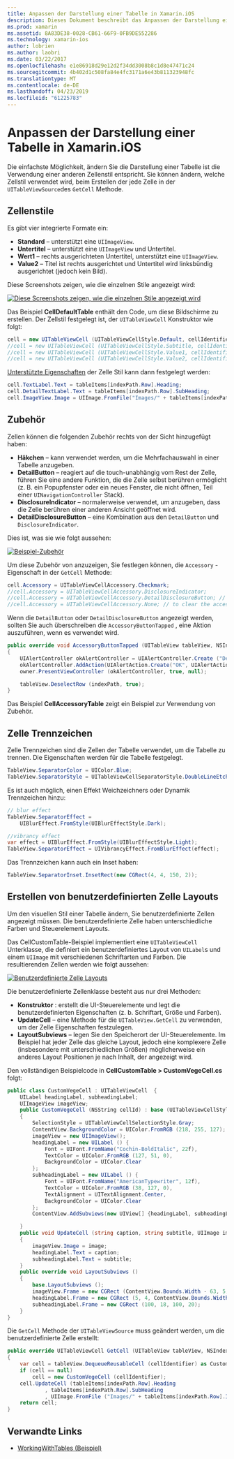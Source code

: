 ```yaml
---
title: Anpassen der Darstellung einer Tabelle in Xamarin.iOS
description: Dieses Dokument beschreibt das Anpassen der Darstellung einer Tabelle in Xamarin.iOS. Es wird erläutert, Zellstile "," Zubehör "," Zelle Trennzeichen "und" benutzerdefinierte Zelle Layouts.
ms.prod: xamarin
ms.assetid: 8A83DE38-0028-CB61-66F9-0FB9DE552286
ms.technology: xamarin-ios
author: lobrien
ms.author: laobri
ms.date: 03/22/2017
ms.openlocfilehash: e1e86918d29e12d2f34dd3008b8c1d8e47471c24
ms.sourcegitcommit: 4b402d1c508fa84e4fc3171a6e43b811323948fc
ms.translationtype: MT
ms.contentlocale: de-DE
ms.lasthandoff: 04/23/2019
ms.locfileid: "61225783"
---
```

# <a name="customizing-a-tables-appearance-in-xamarinios"></a>Anpassen der Darstellung einer Tabelle in Xamarin.iOS

Die einfachste Möglichkeit, ändern Sie die Darstellung einer Tabelle ist die Verwendung einer anderen Zellenstil entspricht. Sie können ändern, welche Zellstil verwendet wird, beim Erstellen der jede Zelle in der `UITableViewSource`des `GetCell` Methode.

## <a name="cell-styles"></a>Zellenstile

Es gibt vier integrierte Formate ein:

-  **Standard** – unterstützt eine `UIImageView`.
-  **Untertitel** – unterstützt eine `UIImageView` und Untertitel.
-  **Wert1** – rechts ausgerichteten Untertitel, unterstützt eine `UIImageView`.
-  **Value2** – Titel ist rechts ausgerichtet und Untertitel wird linksbündig ausgerichtet (jedoch kein Bild).


Diese Screenshots zeigen, wie die einzelnen Stile angezeigt wird:

 [![](customizing-table-appearance-images/image7.png "Diese Screenshots zeigen, wie die einzelnen Stile angezeigt wird")](customizing-table-appearance-images/image7.png#lightbox)

Das Beispiel **CellDefaultTable** enthält den Code, um diese Bildschirme zu erstellen. Der Zellstil festgelegt ist, der `UITableViewCell` Konstruktor wie folgt:

```csharp
cell = new UITableViewCell (UITableViewCellStyle.Default, cellIdentifier);
//cell = new UITableViewCell (UITableViewCellStyle.Subtitle, cellIdentifier);
//cell = new UITableViewCell (UITableViewCellStyle.Value1, cellIdentifier);
//cell = new UITableViewCell (UITableViewCellStyle.Value2, cellIdentifier);
```

[Unterstützte Eigenschaften](xref:UIKit.UITableViewCell) der Zelle Stil kann dann festgelegt werden:

```csharp
cell.TextLabel.Text = tableItems[indexPath.Row].Heading;
cell.DetailTextLabel.Text = tableItems[indexPath.Row].SubHeading;
cell.ImageView.Image = UIImage.FromFile("Images/" + tableItems[indexPath.Row].ImageName); // don't use for Value2
```

## <a name="accessories"></a>Zubehör

Zellen können die folgenden Zubehör rechts von der Sicht hinzugefügt haben:

-   **Häkchen** – kann verwendet werden, um die Mehrfachauswahl in einer Tabelle anzugeben.
-   **DetailButton** – reagiert auf die touch-unabhängig vom Rest der Zelle, führen Sie eine andere Funktion, die die Zelle selbst berühren ermöglicht (z. B. ein Popupfenster oder ein neues Fenster, die nicht öffnen, Teil einer `UINavigationController` Stack).
-   **DisclosureIndicator** – normalerweise verwendet, um anzugeben, dass die Zelle berühren einer anderen Ansicht geöffnet wird.
-   **DetailDisclosureButton** – eine Kombination aus den `DetailButton` und `DisclosureIndicator`.


Dies ist, was sie wie folgt aussehen:

 [![](customizing-table-appearance-images/image8.png "Beispiel-Zubehör")](customizing-table-appearance-images/image8.png#lightbox)

Um diese Zubehör von anzuzeigen, Sie festlegen können, die `Accessory` -Eigenschaft in der `GetCell` Methode:

```csharp
cell.Accessory = UITableViewCellAccessory.Checkmark;
//cell.Accessory = UITableViewCellAccessory.DisclosureIndicator;
//cell.Accessory = UITableViewCellAccessory.DetailDisclosureButton; // implement AccessoryButtonTapped
//cell.Accessory = UITableViewCellAccessory.None; // to clear the accessory
```

Wenn die `DetailButton` oder `DetailDisclosureButton` angezeigt werden, sollten Sie auch überschreiben die `AccessoryButtonTapped` , eine Aktion auszuführen, wenn es verwendet wird.

```csharp
public override void AccessoryButtonTapped (UITableView tableView, NSIndexPath indexPath)
{
    UIAlertController okAlertController = UIAlertController.Create ("DetailDisclosureButton Touched", tableItems[indexPath.Row].Heading, UIAlertControllerStyle.Alert);
    okAlertController.AddAction(UIAlertAction.Create("OK", UIAlertActionStyle.Default, null));
    owner.PresentViewController (okAlertController, true, null);

    tableView.DeselectRow (indexPath, true);
}
```

Das Beispiel **CellAccessoryTable** zeigt ein Beispiel zur Verwendung von Zubehör.

## <a name="cell-separators"></a>Zelle Trennzeichen

Zelle Trennzeichen sind die Zellen der Tabelle verwendet, um die Tabelle zu trennen. Die Eigenschaften werden für die Tabelle festgelegt.

```csharp
TableView.SeparatorColor = UIColor.Blue;
TableView.SeparatorStyle = UITableViewCellSeparatorStyle.DoubleLineEtched;
```

Es ist auch möglich, einen Effekt Weichzeichners oder Dynamik Trennzeichen hinzu:

```csharp
// blur effect
TableView.SeparatorEffect =
    UIBlurEffect.FromStyle(UIBlurEffectStyle.Dark);

//vibrancy effect
var effect = UIBlurEffect.FromStyle(UIBlurEffectStyle.Light);
TableView.SeparatorEffect = UIVibrancyEffect.FromBlurEffect(effect);
```

Das Trennzeichen kann auch ein Inset haben:

```csharp
TableView.SeparatorInset.InsetRect(new CGRect(4, 4, 150, 2));
```

## <a name="creating-custom-cell-layouts"></a>Erstellen von benutzerdefinierten Zelle Layouts

Um den visuellen Stil einer Tabelle ändern, Sie benutzerdefinierte Zellen angezeigt müssen. Die benutzerdefinierte Zelle haben unterschiedliche Farben und Steuerelement Layouts.

Das CellCustomTable-Beispiel implementiert eine `UITableViewCell` Unterklasse, die definiert ein benutzerdefiniertes Layout von `UILabel`s und einem `UIImage` mit verschiedenen Schriftarten und Farben. Die resultierenden Zellen werden wie folgt aussehen:

 [![](customizing-table-appearance-images/image9.png "Benutzerdefinierte Zelle Layouts")](customizing-table-appearance-images/image9.png#lightbox)

Die benutzerdefinierte Zellenklasse besteht aus nur drei Methoden:

-   **Konstruktor** : erstellt die UI-Steuerelemente und legt die benutzerdefinierten Eigenschaften (z. b. Schriftart, Größe und Farben).
-   **UpdateCell** – eine Methode für die `UITableView.GetCell` zu verwenden, um der Zelle Eigenschaften festzulegen.
-   **LayoutSubviews** – legen Sie den Speicherort der UI-Steuerelemente. Im Beispiel hat jeder Zelle das gleiche Layout, jedoch eine komplexere Zelle (insbesondere mit unterschiedlichen Größen) möglicherweise ein anderes Layout Positionen je nach Inhalt, der angezeigt wird.


Den vollständigen Beispielcode in **CellCustomTable > CustomVegeCell.cs** folgt:

```csharp
public class CustomVegeCell : UITableViewCell  {
    UILabel headingLabel, subheadingLabel;
    UIImageView imageView;
    public CustomVegeCell (NSString cellId) : base (UITableViewCellStyle.Default, cellId)
    {
        SelectionStyle = UITableViewCellSelectionStyle.Gray;
        ContentView.BackgroundColor = UIColor.FromRGB (218, 255, 127);
        imageView = new UIImageView();
        headingLabel = new UILabel () {
            Font = UIFont.FromName("Cochin-BoldItalic", 22f),
            TextColor = UIColor.FromRGB (127, 51, 0),
            BackgroundColor = UIColor.Clear
        };
        subheadingLabel = new UILabel () {
            Font = UIFont.FromName("AmericanTypewriter", 12f),
            TextColor = UIColor.FromRGB (38, 127, 0),
            TextAlignment = UITextAlignment.Center,
            BackgroundColor = UIColor.Clear
        };
        ContentView.AddSubviews(new UIView[] {headingLabel, subheadingLabel, imageView});

    }
    public void UpdateCell (string caption, string subtitle, UIImage image)
    {
        imageView.Image = image;
        headingLabel.Text = caption;
        subheadingLabel.Text = subtitle;
    }
    public override void LayoutSubviews ()
    {
        base.LayoutSubviews ();
        imageView.Frame = new CGRect (ContentView.Bounds.Width - 63, 5, 33, 33);
        headingLabel.Frame = new CGRect (5, 4, ContentView.Bounds.Width - 63, 25);
        subheadingLabel.Frame = new CGRect (100, 18, 100, 20);
    }
}
```

Die `GetCell` Methode der `UITableViewSource` muss geändert werden, um die benutzerdefinierte Zelle erstellt:

```csharp
public override UITableViewCell GetCell (UITableView tableView, NSIndexPath indexPath)
{
    var cell = tableView.DequeueReusableCell (cellIdentifier) as CustomVegeCell;
    if (cell == null)
        cell = new CustomVegeCell (cellIdentifier);
    cell.UpdateCell (tableItems[indexPath.Row].Heading
            , tableItems[indexPath.Row].SubHeading
            , UIImage.FromFile ("Images/" + tableItems[indexPath.Row].ImageName) );
    return cell;
}
```



## <a name="related-links"></a>Verwandte Links

- [WorkingWithTables (Beispiel)](https://developer.xamarin.com/samples/monotouch/WorkingWithTables)
